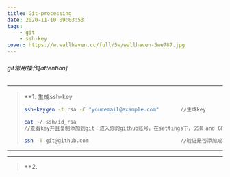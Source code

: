 ```yaml
---
title: Git-processing
date: 2020-11-10 09:03:53
tags:
	- git
	- ssh-key
cover: https://w.wallhaven.cc/full/5w/wallhaven-5we787.jpg
---
```


###### git常用操作[attention]

---

>**1. 生成ssh-key
>
>```sh
>ssh-keygen -t rsa -C "youremail@example.com"		//生成key
>
>cat ~/.ssh/id_rsa									
>//查看key并且复制添加到git：进入你的github账号，在settings下，SSH and GPG keys下new SSH key，然后将id_rsa.pub里的内容复制到Key中，完成后Add SSH Key。
>
>ssh -T git@github.com 								//验证是否添加成功
>```

---

---

> **2. 